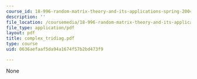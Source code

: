 ```yaml
---
course_id: 18-996-random-matrix-theory-and-its-applications-spring-2004
description: ''
file_location: /coursemedia/18-996-random-matrix-theory-and-its-applications-spring-2004/0636aefaaf5da94a1674f57b2bd473f9_complex_tridiag.pdf
file_type: application/pdf
layout: pdf
title: complex_tridiag.pdf
type: course
uid: 0636aefaaf5da94a1674f57b2bd473f9

---
```

None